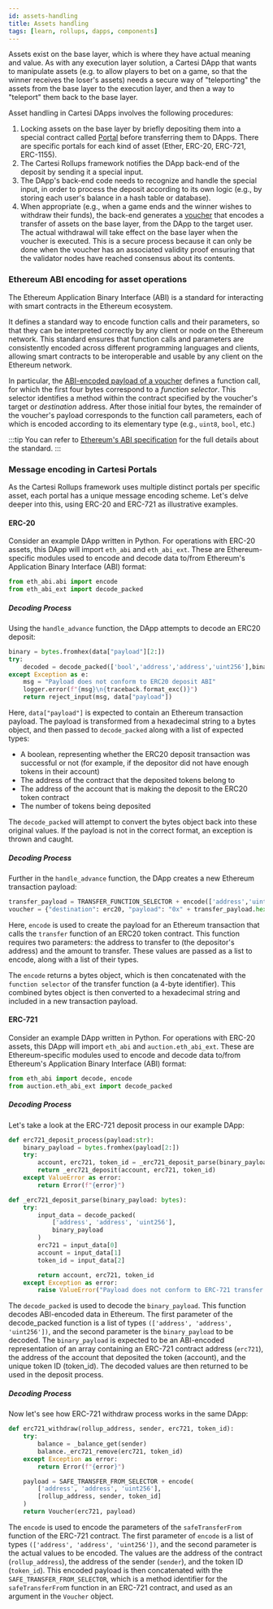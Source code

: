 ```yaml
---
id: assets-handling
title: Assets handling
tags: [learn, rollups, dapps, components]
---
```


Assets exist on the base layer, which is where they have actual meaning and value. As with any execution layer solution, a Cartesi DApp that wants to manipulate assets (e.g. to allow players to bet on a game, so that the winner receives the loser's assets) needs a secure way of "teleporting" the assets from the base layer to the execution layer, and then a way to "teleport" them back to the base layer.

Asset handling in Cartesi DApps involves the following procedures:

  1. Locking assets on the base layer by briefly depositing them into a special contract called [Portal](../components/#portal) before transferring them to DApps. There are specific portals for each kind of asset (Ether, ERC-20, ERC-721, ERC-1155).
  2. The Cartesi Rollups framework notifies the DApp back-end of the deposit by sending it a special input.
  3. The DApp's back-end code needs to recognize and handle the special input, in order to process the deposit according to its own logic (e.g., by storing each user's balance in a hash table or database).
  4. When appropriate (e.g., when a game ends and the winner wishes to withdraw their funds), the back-end generates a [voucher](#vouchers) that encodes a transfer of assets on the base layer, from the DApp to the target user. The actual withdrawal will take effect on the base layer when the voucher is executed. This is a secure process because it can only be done when the voucher has an associated validity proof ensuring that the validator nodes have reached consensus about its contents.

### Ethereum ABI encoding for asset operations

The Ethereum Application Binary Interface (ABI) is a standard for interacting with smart contracts in the Ethereum ecosystem.

It defines a standard way to encode function calls and their parameters, so that they can be interpreted correctly by any client or node on the Ethereum network. This standard ensures that function calls and parameters are consistently encoded across different programming languages and clients, allowing smart contracts to be interoperable and usable by any client on the Ethereum network.

In particular, the [ABI-encoded payload of a voucher](https://github.com/cartesi/rollups#vouchers) defines a function call, for which the first four bytes correspond to a _function selector_. This selector identifies a method within the contract specified by the voucher's target or _destination_ address. After those initial four bytes, the remainder of the voucher's payload corresponds to the function call parameters, each of which is encoded according to its elementary type (e.g., `uint8`, `bool`, etc.)

:::tip
You can refer to [Ethereum's ABI specification](https://docs.soliditylang.org/en/latest/abi-spec.html) for the full details about the standard.
:::

### Message encoding in Cartesi Portals

As the Cartesi Rollups framework uses multiple distinct portals per specific asset, each portal has a unique message encoding scheme. Let's delve deeper into this, using ERC-20 and ERC-721 as illustrative examples.

#### ERC-20

Consider an example DApp written in Python. For operations with ERC-20 assets, this DApp will import `eth_abi` and `eth_abi_ext`. These are Ethereum-specific modules used to encode and decode data to/from Ethereum's Application Binary Interface (ABI) format:

```python
from eth_abi.abi import encode
from eth_abi_ext import decode_packed
```

##### Decoding Process

Using the `handle_advance` function, the DApp attempts to decode an ERC20 deposit:

```python
binary = bytes.fromhex(data["payload"][2:])
try:
    decoded = decode_packed(['bool','address','address','uint256'],binary)
except Exception as e:
    msg = "Payload does not conform to ERC20 deposit ABI"
    logger.error(f"{msg}\n{traceback.format_exc()}")
    return reject_input(msg, data["payload"])
```

Here, `data["payload"]` is expected to contain an Ethereum transaction payload. The payload is transformed from a hexadecimal string to a bytes object, and then passed to `decode_packed` along with a list of expected types:

* A boolean, representing whether the ERC20 deposit transaction was successful or not (for example, if the depositor did not have enough tokens in their account)
* The address of the contract that the deposited tokens belong to
* The address of the account that is making the deposit to the ERC20 token contract
* The number of tokens being deposited

The `decode_packed` will attempt to convert the bytes object back into these original values. If the payload is not in the correct format, an exception is thrown and caught.

##### Decoding Process

Further in the `handle_advance` function, the DApp creates a new Ethereum transaction payload:

```python
transfer_payload = TRANSFER_FUNCTION_SELECTOR + encode(['address','uint256'], [depositor, amount])
voucher = {"destination": erc20, "payload": "0x" + transfer_payload.hex()}
```

Here, `encode` is used to create the payload for an Ethereum transaction that calls the `transfer` function of an ERC20 token contract. This function requires two parameters: the address to transfer to (the depositor's address) and the amount to transfer. These values are passed as a list to encode, along with a list of their types.

The `encode` returns a bytes object, which is then concatenated with the `function selector` of the transfer function (a 4-byte identifier). This combined bytes object is then converted to a hexadecimal string and included in a new transaction payload.

#### ERC-721

Consider an example DApp written in Python. For operations with ERC-20 assets, this DApp will import `eth_abi` and `auction.eth_abi_ext`. These are Ethereum-specific modules used to encode and decode data to/from Ethereum's Application Binary Interface (ABI) format:

```python
from eth_abi import decode, encode
from auction.eth_abi_ext import decode_packed
```

##### Decoding Process

Let's take a look at the ERC-721 deposit process in our example DApp:

```python
def erc721_deposit_process(payload:str):
    binary_payload = bytes.fromhex(payload[2:])
    try:
        account, erc721, token_id = _erc721_deposit_parse(binary_payload)
        return _erc721_deposit(account, erc721, token_id)
    except ValueError as error:
        return Error(f"{error}")

def _erc721_deposit_parse(binary_payload: bytes):
    try:
        input_data = decode_packed(
            ['address', 'address', 'uint256'],
            binary_payload
        )
        erc721 = input_data[0]
        account = input_data[1]
        token_id = input_data[2]

        return account, erc721, token_id
    except Exception as error:
        raise ValueError("Payload does not conform to ERC-721 transfer ABI") from error

```

The `decode_packed` is used to decode the `binary_payload`. This function decodes ABI-encoded data in Ethereum. The first parameter of the decode_packed function is a list of types `(['address', 'address', 'uint256'])`, and the second parameter is the `binary_payload` to be decoded. The `binary_payload` is expected to be an ABI-encoded representation of an array containing an ERC-721 contract address (`erc721`), the address of the account that deposited the token (account), and the unique token ID (token_id). The decoded values are then returned to be used in the deposit process.

##### Decoding Process

Now let's see how ERC-721 withdraw process works in the same DApp:

```python
def erc721_withdraw(rollup_address, sender, erc721, token_id):
    try:
        balance = _balance_get(sender)
        balance._erc721_remove(erc721, token_id)
    except Exception as error:
        return Error(f"{error}")

    payload = SAFE_TRANSFER_FROM_SELECTOR + encode(
        ['address', 'address', 'uint256'],
        [rollup_address, sender, token_id]
    )
    return Voucher(erc721, payload)
```

The `encode` is used to encode the parameters of the `safeTransferFrom` function of the ERC-721 contract. The first parameter of `encode` is a list of types `(['address', 'address', 'uint256'])`, and the second parameter is the actual values to be encoded. The values are the address of the contract (`rollup_address`), the address of the sender (`sender`), and the token ID (`token_id`). This encoded payload is then concatenated with the `SAFE_TRANSFER_FROM_SELECTOR`, which is a method identifier for the `safeTransferFro`m function in an ERC-721 contract, and used as an argument in the `Voucher` object.
